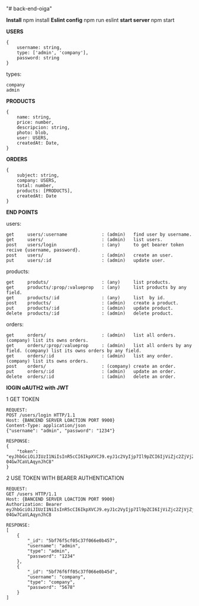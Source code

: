 "# back-end-oiga"

**Install**
npm install
**Eslint config**
npm run eslint
**start server**
npm start

**USERS**

    {
        username: string,
        type: ['admin', 'company'],
        password: string
    }

types:

    company
    admin
    
**PRODUCTS**

    {
        name: string,
        price: number,
        descripcion: string,
        photo: blob,
        user: USERS,
        createdAt: Date,
    }
    
 **ORDERS**
 
    {
        subject: string,
        company: USERS,
        total: number,
        products: [PRODUCTS],
        createdAt: Date
    }

**END POINTS**

 users:
  
    get     users/:username             : (admin)   find user by username.
    get     users/                      : (admin)   list users.
    post    users/login                 : (any)     to get bearer token recive {username, password}.
    post    users/                      : (admin)   create an user.
    put     users/:id                   : (admin)   update user.
    
products:
    
    get     produts/                    : (any)     list products.
    get     products/:prop/:valueprop   : (any)     list products by any field.
    get     products/:id                : (any)     list  by id.
    post    products/                   : (admin)   create a product.
    put     products/:id                : (admin)   update product.
    delete  products/:id                : (admin)   delete product.
    
orders:

    get     orders/                     : (admin)   list all orders. (company) list its owns orders.
    get     orders/:prop/:valueprop     : (admin)   list all orders by any field. (company) list its owns orders by any field.
    get     orders/:id                  : (admin)   list any order. (company) list its owns orders.
    post    orders/                     : (company) create an order.
    put     orders/:id                  : (admin)   update an order.
    delete  orders/:id                  : (admin)   delete an order.
    
    
**lOGIN oAUTH2 with JWT**

1 GET TOKEN
    
    REQUEST:
    POST /users/login HTTP/1.1
    Host: {BANCEND SERVER LOACTION PORT 9900}
    Content-Type: application/json
    {"username": "admin", "password": "1234"}
    
    RESPONSE:
    {
        "token": "eyJhbGciOiJIUzI1NiIsInR5cCI6IkpXVCJ9.eyJ1c2VyIjp7Il9pZCI6IjViZjc2ZjVjZjA1YzM3ZjA2NmUwYjQ1NyIsInVzZXJuYW1lIjoiYWRtaW4iLCJ0eXBlIjoiYWRtaW4iLCJwYXNzd29yZCI6IjEyMzQifSwiaWF0IjoxNTQyOTQ2MzUyLCJleHAiOjE1NDI5NDYzODJ9.xDWbwa26HJcmaf9C30gK8kjro-04Gw7CaVLAqynJhC8"
    }
  
2 USE TOKEN WITH BEARER AUTHENTICATION

    REQUEST:
    GET /users HTTP/1.1
    Host: {BANCEND SERVER LOACTION PORT 9900}
    Authorization: Bearer eyJhbGciOiJIUzI1NiIsInR5cCI6IkpXVCJ9.eyJ1c2VyIjp7Il9pZCI6IjViZjc2ZjVjZjA1YzM3ZjA2NmUwYjQ1NyIsInVzZXJuYW1lIjoiYWRtaW4iLCJ0eXBlIjoiYWRtaW4iLCJwYXNzd29yZCI6IjEyMzQifSwiaWF0IjoxNTQyOTQ2MzUyLCJleHAiOjE1NDI5NDYzODJ9.xDWbwa26HJcmaf9C30gK8kjro-04Gw7CaVLAqynJhC8

    RESPONSE:
    [
        {
            "_id": "5bf76f5cf05c37f066e0b457",
            "username": "admin",
            "type": "admin",
            "password": "1234"
        },
        {
            "_id": "5bf76f6ff05c37f066e0b45d",
            "username": "company",
            "type": "company",
            "password": "5678"
        }
    ]
